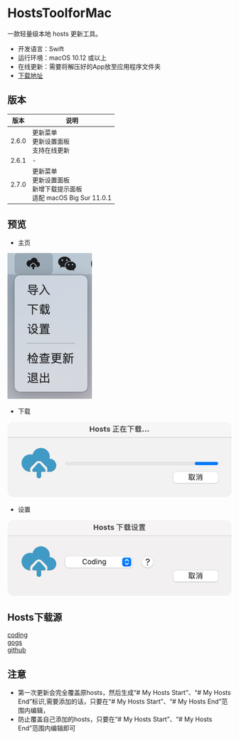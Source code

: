 # HostsToolforMac

一款轻量级本地 hosts 更新工具。
- 开发语言：Swift<br>
- 运行环境：macOS 10.12 或以上<br>
- 在线更新：需要将解压好的App放至应用程序文件夹
- [下载地址](https://github.com/ZzzM/HostsToolforMac/releases/download/2.7.0/HostsToolForMac.zip)


## 版本

| 版本 |  说明 |
| ----  | ---- |
| 2.6.0 | 更新菜单<br>更新设置面板<br>支持在线更新 |
| 2.6.1 | - |
| 2.7.0 | 更新菜单<br>更新设置面板<br>新增下载提示面板<br>适配 macOS Big Sur 11.0.1|

## 预览
- 主页
<img src="Previews/p1.png">
  
- 下载
<img src="Previews/p2.png"> 

- 设置
<img src="Previews/p3.png">



## Hosts下载源
[coding](https://scaffrey.coding.net/p/hosts/d/hosts/git/raw/master/hosts-files/hosts)<br>
[gogs](https://git.qvq.network/googlehosts/hosts/raw/master/hosts-files/hosts)<br>
[github](https://raw.githubusercontent.com/googlehosts/hosts/master/hosts-files/hosts)

## 注意
- 第一次更新会完全覆盖原hosts，然后生成“# My Hosts Start”、“# My Hosts End”标识,需要添加的话，只要在“# My Hosts Start”、“# My Hosts End”范围内编辑，
- 防止覆盖自己添加的hosts，只要在“# My Hosts Start”、“# My Hosts End”范围内编辑即可


